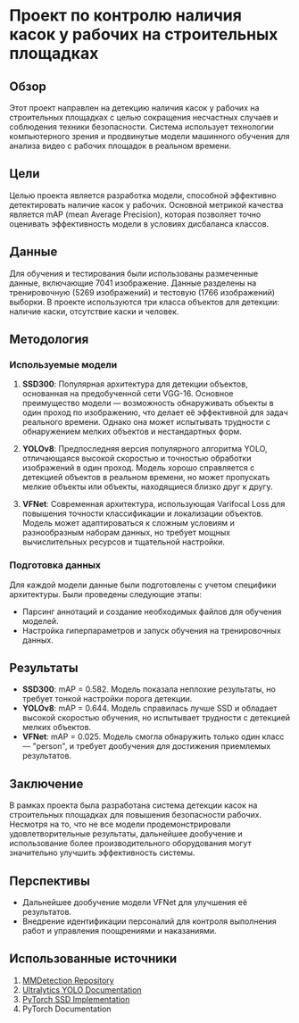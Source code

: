 # Проект по контролю наличия касок у рабочих на строительных площадках

## Обзор

Этот проект направлен на детекцию наличия касок у рабочих на строительных площадках с целью сокращения несчастных случаев и соблюдения техники безопасности. Система использует технологии компьютерного зрения и продвинутые модели машинного обучения для анализа видео с рабочих площадок в реальном времени.

## Цели

Целью проекта является разработка модели, способной эффективно детектировать наличие касок у рабочих. Основной метрикой качества является mAP (mean Average Precision), которая позволяет точно оценивать эффективность модели в условиях дисбаланса классов.

## Данные

Для обучения и тестирования были использованы размеченные данные, включающие 7041 изображение. Данные разделены на тренировочную (5269 изображений) и тестовую (1766 изображений) выборки. В проекте используются три класса объектов для детекции: наличие каски, отсутствие каски и человек.

## Методология

### Используемые модели

1. **SSD300**: Популярная архитектура для детекции объектов, основанная на предобученной сети VGG-16. Основное преимущество модели — возможность обнаруживать объекты в один проход по изображению, что делает её эффективной для задач реального времени. Однако она может испытывать трудности с обнаружением мелких объектов и нестандартных форм.

2. **YOLOv8**: Предпоследняя версия популярного алгоритма YOLO, отличающаяся высокой скоростью и точностью обработки изображений в один проход. Модель хорошо справляется с детекцией объектов в реальном времени, но может пропускать мелкие объекты или объекты, находящиеся близко друг к другу.

3. **VFNet**: Современная архитектура, использующая Varifocal Loss для повышения точности классификации и локализации объектов. Модель может адаптироваться к сложным условиям и разнообразным наборам данных, но требует мощных вычислительных ресурсов и тщательной настройки.

### Подготовка данных

Для каждой модели данные были подготовлены с учетом специфики архитектуры. Были проведены следующие этапы:

- Парсинг аннотаций и создание необходимых файлов для обучения моделей.
- Настройка гиперпараметров и запуск обучения на тренировочных данных.

## Результаты

- **SSD300**: mAP = 0.582. Модель показала неплохие результаты, но требует тонкой настройки порога детекции.
- **YOLOv8**: mAP = 0.644. Модель справилась лучше SSD и обладает высокой скоростью обучения, но испытывает трудности с детекцией мелких объектов.
- **VFNet**: mAP = 0.025. Модель смогла обнаружить только один класс — "person", и требует дообучения для достижения приемлемых результатов.

## Заключение

В рамках проекта была разработана система детекции касок на строительных площадках для повышения безопасности рабочих. Несмотря на то, что не все модели продемонстрировали удовлетворительные результаты, дальнейшее дообучение и использование более производительного оборудования могут значительно улучшить эффективность системы.

## Перспективы

- Дальнейшее дообучение модели VFNet для улучшения её результатов.
- Внедрение идентификации персоналий для контроля выполнения работ и управления поощрениями и наказаниями.

## Использованные источники

1. [MMDetection Repository](https://github.com/open-mmlab/mmdetection/tree/main)
2. [Ultralytics YOLO Documentation](https://www.ultralytics.com/ru)
3. [PyTorch SSD Implementation](https://github.com/sgrvinod/a-PyTorch-Tutorial-to-Object-Detection)
4. PyTorch Documentation
